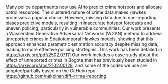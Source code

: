 Many police departments now use AI to predict crime hotspots and allocate patrol resources. The clustered nature of crime data makes Hawkes processes a popular choice. However, missing data due to non-reporting biases predictive models, resulting in inaccurate hotspot forecasts and uneven policing, particularly in vulnerable communities. Our work presents a Wasserstein Generative Adversarial Networks (WGAN) method to address unreported crimes in Spatiotemporal Hawkes models, showing that this approach enhances parametric estimation accuracy despite missing data, leading to more effective policing strategies. This work has been detailed in https://arxiv.org/pdf/2502.07111
Our work includes a case study about the effect of unreported crimes in Bogota that has previously been studied in https://arxiv.org/abs/2102.00128, and some of the codes we use are adopted/partially based on the GitHub repo https://github.com/nakpinar/diff-crime-reporting

